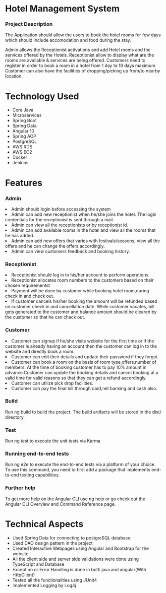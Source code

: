 <h1>Hotel Management System
</h1>
<h3>Project Description</h3>
<p>
  The Application should allow the users to book the hotel rooms for few days which should include accomodation and food during the stay.

Admin allows the Receptionist activations and add Hotel rooms and the services offered by the Hotels. Receptionist allow to display what are the rooms are available & services are being offered. Customers need to register in order to book a room in a hotel from 1 day to 10 days maximum. Customer can also have the facilities of dropping/picking up from/to nearby location.
</p>

 <h1>Technology Used</h1>
<ul>
 
  
  
  <li>  Core Java</li>
  <li>Microservices</li>
<li>  Spring Boot</li>
<li>  Spring Data</li>
<li>  Angular 10</li>
<li>  Spring AOP</li>
<li>  PostgreSQL</li>
<li>   AWS RDS</li>
<li>  AWS EC2</li>
<li>  Docker</li>
<li>  Jenkins</li>
   
</ul>

<h1>Features</h1>
<h3>Admin</h3>
<li>Admin should login before accessing the system</li>
<li>Admin can add new receptionist when he/she joins the hotel. The login credentials for the receptionist is sent through a mail.</li>
<li>Admin can view all the receptionists or by receptionist id.</li>
<li>Admin can add available rooms in the hotel and view all the rooms that he has added.</li>
<li>Admin can add new offers that varies with festivals/seasons, view all the offers and he can change the offers accordingly.</li>
<li>Admin can view customers feedback and booking history.</li>




<h3>Receptionist</h3>


<li>Receptionist should log in to his/her account to perform operations.</li>
<li>Receptionist allocates room numbers to the customers based on their chosen requirementst</li>
<li>Payment will be done by customer while booking hotel room,during check in and check out.</li>
<li>If customer cancels his/her booking the amount will be refunded based on customer check in and cancellation date. While customer vacates, bill gets generated to the customer and balance amount should be cleared by the customer so that he can check out.</li>



<h3>Customer</h3>

<li>Customer can signup if he/she visits website for the first time or if the customer is already having an account then the customer can log in to the website and directly book a room.</li>
<li>Customer can edit their details and update their password if they forgot.</li>
<li>Customer can book a room on the basis of room type,offers,number of members. At the time of booking customer has to pay 10% amount in advance.Customer can update the booking details and cancel booking at a valid time for valid reasons so that they can get a refund accordingly.</li>
<li>Customer can utilize pick drop facilities.</li>
<li>Customer can pay the final bill through card,net banking and cash also.</li>





<h3>Build</h3>
<p>Run ng build to build the project. The build artifacts will be stored in the dist/ directory.</p>

<h3>Test</h3>
<p>Run ng test to execute the unit tests via Karma.</p>


<h3>Running end-to-end tests</h3>
<p>Run ng e2e to execute the end-to-end tests via a platform of your choice. To use this command, you need to first add a package that implements end-to-end testing capabilities.</p>

 <h3>Further help</h3>
<p>To get more help on the Angular CLI use ng help or go check out the Angular CLI Overview and Command Reference page.</p>



<h1>Technical Aspects</h1>
<ul>

  <li>Used Spring Data for connecting to postgreSQL database.</li>
<li>Used DAO design pattern in the project</li>
<li>Created Interactive Webpages using Angular and Bootstrap for the website</li>
<li>All the client side and server side validations were done using TypeScript and Database</li>
<li>Exception or Error Handling is done in both java and angular(With HttpClient)</li></li>
<li>Tested all the functionalities using JUnit4</li>
<li>Implemented Logging by Log4j</li>



</ul>
  
